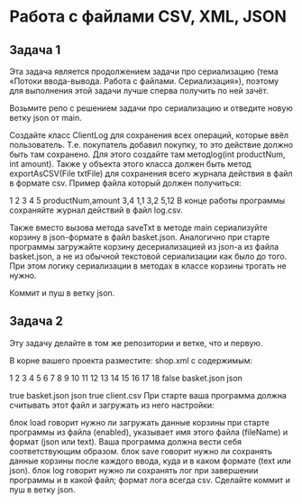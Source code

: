 # Работа с файлами CSV, XML, JSON

## Задача 1

Эта задача является продолжением задачи про сериализацию (тема «Потоки ввода-вывода. Работа с файлами. Сериализация»), поэтому для выполнения этой задачи лучше сперва получить по ней зачёт.

Возьмите репо с решением задачи про сериализацию и отведите новую ветку json от main.

Создайте класс ClientLog для сохранения всех операций, которые ввёл пользователь. Т.е. покупатель добавил покупку, то это действие должно быть там сохранено. Для этого создайте там методlog(int productNum, int amount). Также у объекта этого класса должен быть метод exportAsCSV(File txtFile) для сохранения всего журнала действия в файл в формате csv. Пример файла который должен получиться:

1
2
3
4
5
productNum,amount
3,4
1,1
3,2
5,12
В конце работы программы сохраняйте журнал действий в файл log.csv.

Также вместо вызова метода saveTxt в методе main сериализуйте корзину в json-формате в файл basket.json. Аналогично при старте программы загружайте корзину десериализацией из json-а из файла basket.json, а не из обычной текстовой сериализации как было до того. При этом логику сериализации в методах в классе корзины трогать не нужно.

Коммит и пуш в ветку json.


## Задача 2

Эту задачу делайте в том же репозитории и ветке, что и первую.

В корне вашего проекта разместите: shop.xml с содержимым:

1
2
3
4
5
6
7
8
9
10
11
12
13
14
15
16
17
18
<config>
<load>
<enabled>false</enabled>
<fileName>basket.json</fileName>
<format>json</format>
</load>

  <save>
    <enabled>true</enabled>
    <fileName>basket.json</fileName>
    <format>json</format>
  </save>

  <log>
    <enabled>true</enabled>
    <fileName>client.csv</fileName>
  </log>
</config>
При старте ваша программа должна считывать этот файл и загружать из него настройки:

блок load говорит нужно ли загружать данные корзины при старте программы из файла (enabled), указывает имя этого файла (fileName) и формат (json или text). Ваша программа должна вести себя соответствующим образом.
блок save говорит нужно ли сохранять данные корзины после каждого ввода, куда и в каком формате (text или json).
блок log говорит нужно ли сохранять лог при завершении программы и в какой файл; формат лога всегда csv.
Сделайте коммит и пуш в ветку json.